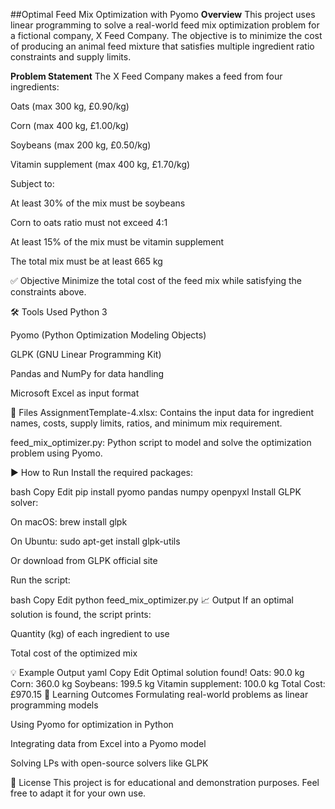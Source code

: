 ##Optimal Feed Mix Optimization with Pyomo
**Overview**
This project uses linear programming to solve a real-world feed mix optimization problem for a fictional company, X Feed Company. The objective is to minimize the cost of producing an animal feed mixture that satisfies multiple ingredient ratio constraints and supply limits.

**Problem Statement**
The X Feed Company makes a feed from four ingredients:

Oats (max 300 kg, £0.90/kg)

Corn (max 400 kg, £1.00/kg)

Soybeans (max 200 kg, £0.50/kg)

Vitamin supplement (max 400 kg, £1.70/kg)

Subject to:

At least 30% of the mix must be soybeans

Corn to oats ratio must not exceed 4:1

At least 15% of the mix must be vitamin supplement

The total mix must be at least 665 kg

✅ Objective
Minimize the total cost of the feed mix while satisfying the constraints above.

🛠️ Tools Used
Python 3

Pyomo (Python Optimization Modeling Objects)

GLPK (GNU Linear Programming Kit)

Pandas and NumPy for data handling

Microsoft Excel as input format

📁 Files
AssignmentTemplate-4.xlsx: Contains the input data for ingredient names, costs, supply limits, ratios, and minimum mix requirement.

feed_mix_optimizer.py: Python script to model and solve the optimization problem using Pyomo.

▶️ How to Run
Install the required packages:

bash
Copy
Edit
pip install pyomo pandas numpy openpyxl
Install GLPK solver:

On macOS: brew install glpk

On Ubuntu: sudo apt-get install glpk-utils

Or download from GLPK official site

Run the script:

bash
Copy
Edit
python feed_mix_optimizer.py
📈 Output
If an optimal solution is found, the script prints:

Quantity (kg) of each ingredient to use

Total cost of the optimized mix

💡 Example Output
yaml
Copy
Edit
Optimal solution found!
Oats: 90.0 kg
Corn: 360.0 kg
Soybeans: 199.5 kg
Vitamin supplement: 100.0 kg
Total Cost: £970.15
🧠 Learning Outcomes
Formulating real-world problems as linear programming models

Using Pyomo for optimization in Python

Integrating data from Excel into a Pyomo model

Solving LPs with open-source solvers like GLPK

📜 License
This project is for educational and demonstration purposes. Feel free to adapt it for your own use.
